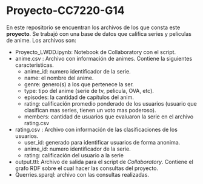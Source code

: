 # Proyecto-CC7220-G14

En este repositorio se encuentran los archivos de los que consta este __proyecto__.
Se trabajó con una base de datos que califica series y peliculas de anime.
Los archivos son: 
- Proyecto_LWDD.ipynb: Notebook de Collaboratory con el script.
- anime.csv : Archivo con información de animes. Contiene la siguientes caracteristicas.  
  - anime_id: numero identificador de la serie.
  - name: el nombre del anime.
  - genre: genero(s) a los que pertenece la ser.
  - type: tipo del anime (serie de tv, pelicula, OVA, etc).
  - episodes: la cantidad de capítulos del anim.
  - rating: calificación promedio ponderado de los usuarios (usuario que clasifican mas series, tienen un voto mas poderoso).
  - members: cantidad de usuarios que evaluaron la serie en el archivo rating.csv
- rating.csv : Archivo con información de las clasificaciones de los usuarios.
  - user_id: generado para identificar usuarios de forma anonima.
  - anime_id: numero identificador de la serie. 
  - rating: calificación del usuario a la serie
- output.ttl: Archivo de salida para el script de _Collaboratory_. Contiene el grafo RDF sobre el cual hacer las consultas del proyecto.
- Querries.sparql: archivo con las consultas realizadas. 
